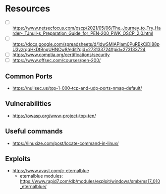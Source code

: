 # Resources

- [ ] https://www.netsecfocus.com/oscp/2021/05/06/The_Journey_to_Try_Harder-_TJnull-s_Preparation_Guide_for_PEN-200_PWK_OSCP_2.0.html
- [ ] https://docs.google.com/spreadsheets/d/1dwSMIAPIam0PuRBkCiDI88pU3yzrqqHkDtBngUHNCw8/edit?gid=273133724#gid=273133724
- [ ] https://www.comptia.org/certifications/security
- [ ] https://www.offsec.com/courses/pen-200/

## Common Ports

- https://nullsec.us/top-1-000-tcp-and-udp-ports-nmap-default/

## Vulnerabilities

- https://owasp.org/www-project-top-ten/

## Useful commands

- https://linuxize.com/post/locate-command-in-linux/

## Exploits

- https://www.avast.com/c-eternalblue
    - eternalblue modules: https://www.rapid7.com/db/modules/exploit/windows/smb/ms17_010_eternalblue/
